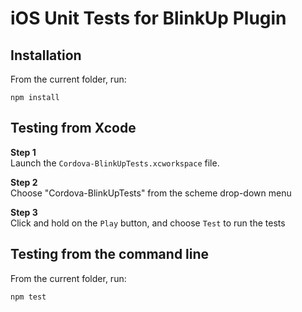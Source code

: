 iOS Unit Tests for BlinkUp Plugin
=========

Installation
---------
From the current folder, run:
```
npm install
```

Testing from Xcode
---------
**Step 1**<br>
Launch the `Cordova-BlinkUpTests.xcworkspace` file.

**Step 2**<br>
Choose "Cordova-BlinkUpTests" from the scheme drop-down menu

**Step 3**<br>
Click and hold on the `Play` button, and choose `Test` to run the tests


Testing from the command line
---------
From the current folder, run:
```
npm test
```
